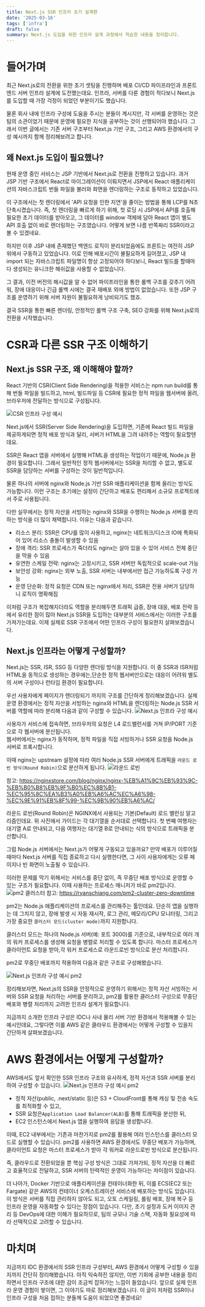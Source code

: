 ```yaml
---
title: Next.js SSR 인프라 초기 설계편
date: '2025-03-16'
tags: ['infra']
draft: false
summary: Next.js 도입을 위한 인프라 설계 과정에서 학습한 내용을 정리합니다.
---
```


# 들어가며

최근 Next.js로의 전환을 위한 초기 셋팅을 진행하며 배포 CI/CD 파이프라인과 프론트엔드 서버 인프라 설계에 도전했는데요. 인프라, 서버를 다룬 경험이 적다보니 Next.js를 도입할 때 가장 걱정이 되었던 부분이기도 했습니다.

물론 회사 내에 인프라 구성에 도움을 주시는 분들이 계시지만, 각 서버를 운영하는 것은 팀의 소관이었기 때문에 운영에 필요한 지식을 공부하는 것이 선행되어야 했습니다. 그래서 이번 글에서는 기존 서버 구조부터 Next.js 기반 구조, 그리고 AWS 환경에서의 구성 예시까지 함께 정리해보려고 합니다.

## 왜 Next.js 도입이 필요했나?

현재 운영 중인 서비스는 JSP 기반에서 Next.js로 전환을 진행하고 있습니다. 과거 JSP 기반 구조에서 React로 마이그레이션이 이뤄지면서 JSP에서 React 애플리케이션의 자바스크립트 번들 파일을 불러와 화면을 렌더링하는 구조로 동작하고 있었습니다.

이 구조에서는 첫 렌더링에서 'API 요청을 인한 지연'을 줄이는 방법을 통해 LCP를 N초 단축시켰습니다. 즉, 첫 렌더링을 빠르게 하기 위해, 첫 로딩 시 JSP에서 API를 호출해 필요한 초기 데이터를 받아오고, 그 데이터를 window 객체에 담아 React 앱이 별도 API 호출 없이 바로 렌더링하는 구조였습니다. 어떻게 보면 나름 반쪽짜리 SSR이라고 볼 수 있겠네요.

하지만 이후 JSP 내에 존재했던 백엔드 로직이 분리되었음에도 프론트는 여전히 JSP 위에서 구동하고 있었습니다. 이로 인해 배포시간이 불필요하게 길어졌고, JSP 내 import 되는 자바스크립트 파일명이 항상 고정되어야 하다보니, React 빌드를 할때마다 생성되는 유니크한 해쉬값을 사용할 수 없었습니다.

그 결과, 이전 버전의 해시값을 알 수 없어
파이프라인을 통한 롤백 구조를 갖추기 어려워, 장애 대응이나 긴급 롤백 시에는 결국 재배포 외에 방법이 없었습니다. 또한 JSP 구조를 운영하기 위해 서버 자원이 불필요하게 낭비되기도 했죠.

결국 SSR을 통한 빠른 렌더링, 안정적인 롤백 구조 구축, SEO 강화를 위해 Next.js로의 전환을 시작했습니다.

# CSR과 다른 SSR 구조 이해하기

## Next.js SSR 구조, 왜 이해해야 할까?

React 기반의 CSR(Client Side Rendering)을 적용한 서비스는 npm run build를 통해 번들 파일을 빌드하고, html, 빌드파일 등 CSR에 필요한 정적 파일을 웹서버에 올려, 브라우저에 전달하는 방식으로 구성됩니다.

![CSR 인프라 구성 예시](/static/images/nextjs-ssr-infrastructure/asis-infra.png)

Next.js에서 SSR(Server Side Rendering)을 도입하면, 기존에 React 빌드 파일을 제공하게되면 정적 배포 방식과 달리, 서버가 HTML을 그려 내려주는 역할이 필요할텐데요.

SSR은 React 앱을 서버에서 실행해 HTML을 생성하는 작업이기 때문에, Node.js 환경이 필요합니다. 그래서 일반적인 정적 웹서버에서는 SSR을 처리할 수 없고, 별도로 SSR을 담당하는 서버를 구성하는 것이 일반적입니다.

물론 하나의 서버에 nginx와 Node.js 기반 SSR 애플리케이션을 함께 올리는 방식도 가능합니다. 이런 구조는 초기에는 설정이 간단하고 배포도 편리해서 소규모 프로젝트에서 주로 사용됩니다.

다만 실무에서는 정적 자산을 서빙하는 nginx와 SSR을 수행하는 Node.js 서버를 분리하는 방식을 더 많이 채택합니다. 이유는 다음과 같습니다.

- 리소스 분리: SSR은 CPU를 많이 사용하고, nginx는 네트워크/디스크 IO에 특화되어 있어 리소스 충돌이 발생할 수 있음
- 장애 격리: SSR 프로세스가 죽더라도 nginx는 살아 있을 수 있어 서비스 전체 중단을 막을 수 있음
- 유연한 스케일 전략: nginx는 고정시키고, SSR 서버만 독립적으로 scale-out 가능
- 보안성 강화: nginx는 외부 노출, SSR 서버는 내부에서만 접근 가능하도록 구성 가능
- 운영 단순화: 정적 요청은 CDN 또는 nginx에서 처리, SSR은 전용 서버가 담당하니 로직이 명확해짐

이처럼 구조가 복잡해지더라도 역할을 분리해두면 트래픽 급증, 장애 대응, 배포 전략 등에서 유리한 점이 많아 Next.js SSR을 도입하는 대부분의 서비스에서는 이러한 구조를 가져가는데요. 이제 실제로 SSR 구조에서 어떤 인프라 구성이 필요한지 살펴보겠습니다.

## Next.js 인프라는 어떻게 구성할까?

Next.js는 SSR, ISR, SSG 등 다양한 렌더링 방식을 지원합니다.
이 중 SSR과 ISR처럼 HTML을 동적으로 생성하는 경우에는,단순한 정적 웹서버만으로는 대응이 어려워 별도의 서버 구성이나 런타임 환경이 필요합니다.

우선 사용자에게 페이지가 렌더링되기 까지의 구조를 간단하게 정리해보겠습니다. 실제 운영 환경에서는 정적 자산을 서빙하는 nginx와 HTML을 렌더링하는 Node.js SSR 서버를 역할에 따라 분리해 다음과 같이 구성할 수 있습니다.
![Next.js 인프라 구성 예시](/static/images/nextjs-ssr-infrastructure/next-infra-1.png)

사용자가 서비스에 접속하면, 브라우저의 요청은 L4 로드밸런서를 거쳐 IP/PORT 기준으로 각 웹서버에 분산됩니다.  
웹서버에서는 nginx가 동작하며, 정적 파일을 직접 서빙하거나 SSR 요청을 Node.js 서버로 프록시합니다.

이때 nginx는 upstream 설정에 따라 여러 Node.js SSR 서버에게 트래픽을 `라운드 로빈 방식(Round Robin)`으로 분산하게 됩니다.
![라운드 로빈](https://i0.wp.com/nginxstore.com/wp-content/uploads/2023/04/image-14.png?w=685&ssl=1)

참고: https://nginxstore.com/blog/nginx/nginx-%EB%A1%9C%EB%93%9C-%EB%B0%B8%EB%9F%B0%EC%8B%B1-%EC%95%8C%EA%B3%A0%EB%A6%AC%EC%A6%98-%EC%9E%91%EB%8F%99-%EC%9B%90%EB%A6%AC/

라운드 로빈(Round Robin)은 NGINX에서 사용되는 기본(Default) 로드 밸런싱 알고리즘인데요. 위 사진에서 가이드는 각 대기열을 순서대로 선택합니다. 첫 번째 여행자는 대기열 A로 안내되고, 다음 여행자는 대기열 B로 안내되는 식의 방식으로 트래픽을 분산합니다.

그럼 Node.js 서버에서는 Next.js가 어떻게 구동되고 있을까요? 만약 배포가 이루어질 때마다 Next.js 서버를 직접 종료하고 다시 실행한다면, 그 사이 사용자에게는 오류 페이지나 빈 화면이 노출될 수 있습니다.

이러한 문제를 막기 위해서는 서비스를 중단 없이, 즉 무중단 배포 방식으로 운영할 수 있는 구조가 필요합니다. 이때 사용하는 프로세스 매니저가 바로 pm2입니다.
![pm2 클러스터](https://ryanschiang.com/_next/image?url=%2Fimages%2Fpm2-cluster-zero-downtime.jpg&w=1920&q=75)
참고: https://ryanschiang.com/pm2-cluster-zero-downtime

pm2는 Node.js 애플리케이션의 프로세스를 관리해주는 툴인데요. 단순히 앱을 실행하는 데 그치지 않고, 장애 발생 시 자동 재시작, 로그 관리, 메모리/CPU 모니터링, 그리고 가장 중요한 `클러스터 모드(cluster mode)`까지 지원합니다.

클러스터 모드는 하나의 Node.js 서버(예: 포트 3000)를 기준으로, 내부적으로 여러 개의 워커 프로세스를 생성해 요청을 병렬로 처리할 수 있도록 합니다.
마스터 프로세스가 클라이언트 요청을 받아,각 워커 프로세스로 라운드로빈 방식으로 분산 처리합니다.

pm2로 무중단 배포까지 적용하여 다음과 같은 구조로 구성해봤습니다.

![Next.js 인프라 구성 예시 pm2](/static/images/nextjs-ssr-infrastructure/next-infra-2.png)

정리해보자면, Next.js의 SSR을 안정적으로 운영하기 위해서는 정적 자산 서빙하는 서버와 SSR 요청을 처리하는 서버를 분리하고, pm2를 활용한 클러스터 구성으로 무중단 배포와 병렬 처리까지 고려한 인프라 설계가 필요합니다.

지금까지 소개한 인프라 구성은 IDC나 사내 물리 서버 기반 환경에서 적용해볼 수 있는 예시인데요, 그렇다면 이를 AWS 같은 클라우드 환경에서는 어떻게 구성할 수 있을지 간단하게 살펴보겠습니다.

# AWS 환경에서는 어떻게 구성할까?

AWS에서도 앞서 확인한 SSR 인프라 구조와 유사하게, 정적 자산과 SSR 서버를 분리하여 구성할 수 있습니다.
![Next.js 인프라 구성 예시 pm2](/static/images/nextjs-ssr-infrastructure/nextjs-aws.png)

- 정적 자산(public, .next/static 등)은 S3 + CloudFront를 통해 캐싱 및 전송 속도를 최적화할 수 있고,
- SSR 요청은`Application Load Balancer(ALB)`를 통해 트래픽을 분산한 뒤,
- EC2 인스턴스에서 Next.js 앱을 실행하여 응답을 생성합니다.

이때, EC2 내부에서는 기존과 마찬가지로 pm2를 활용해 여러 인스턴스를 클러스터 모드로 실행할 수 있습니다.
pm2를 사용하면 AWS 환경에서도 무중단 배포가 가능하며, 클라이언트 요청은 마스터 프로세스가 받아 각 워커로 라운드로빈 방식으로 분산됩니다.

즉, 클라우드로 전환되었을 뿐 핵심 구성 방식은 그대로 가져가되, 정적 자산을 더 빠르고 효율적으로 전달하고, SSR 서버의 탄력적인 운영이 가능하다는 차이점이 있습니다.

더 나아가, Docker 기반으로 애플리케이션을 컨테이너화한 뒤, 이를 ECS(EC2 또는 Fargate) 같은 AWS의 컨테이너 오케스트레이션 서비스에 배포하는 방식도 있습니다.
이 방식은 서버를 직접 관리하지 않아도 되고, 오토 스케일링, 롤링 배포, 장애 복구 등 인프라 운영을 자동화할 수 있다는 장점이 있습니다. 다만, 초기 설정과 도커 이미지 관리 등 DevOps에 대한 이해가 필요하므로, 팀의 규모나 기술 스택, 자동화 필요성에 따라 선택적으로 고려할 수 있습니다.

# 마치며

지금까지 IDC 환경에서의 SSR 인프라 구성부터, AWS 환경에서 어떻게 구성할 수 있을지까지 간단히 정리해봤습니다.
아직 익숙하진 않지만, 이번 기회에 공부한 내용을 정리하면서 인프라 구조에 대한 감이 조금씩 잡혀가는 느낌이 들었습니다.
앞으로 실제 인프라 운영 경험이 쌓이면, 그 이야기도 따로 정리해보겠습니다. 이 글이 저처럼 SSR이나 인프라 구성을 처음 접하는 분들께 도움이 되었으면 좋겠네요!
